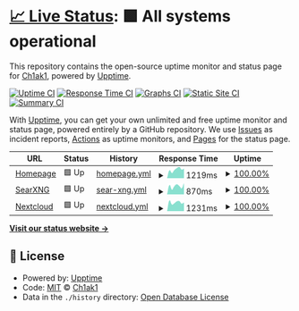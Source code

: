 # [📈 Live Status](https://ch1ak1STR.github.io/site-status): <!--live status--> **🟩 All systems operational**

This repository contains the open-source uptime monitor and status page for [Ch1ak1](https://hp.leadershouse.tokyo), powered by [Upptime](https://github.com/upptime/upptime).

[![Uptime CI](https://github.com/ch1ak1STR/site-status/workflows/Uptime%20CI/badge.svg)](https://github.com/ch1ak1STR/site-status/actions?query=workflow%3A%22Uptime+CI%22)
[![Response Time CI](https://github.com/ch1ak1STR/site-status/workflows/Response%20Time%20CI/badge.svg)](https://github.com/ch1ak1STR/site-status/actions?query=workflow%3A%22Response+Time+CI%22)
[![Graphs CI](https://github.com/ch1ak1STR/site-status/workflows/Graphs%20CI/badge.svg)](https://github.com/ch1ak1STR/site-status/actions?query=workflow%3A%22Graphs+CI%22)
[![Static Site CI](https://github.com/ch1ak1STR/site-status/workflows/Static%20Site%20CI/badge.svg)](https://github.com/ch1ak1STR/site-status/actions?query=workflow%3A%22Static+Site+CI%22)
[![Summary CI](https://github.com/ch1ak1STR/site-status/workflows/Summary%20CI/badge.svg)](https://github.com/ch1ak1STR/site-status/actions?query=workflow%3A%22Summary+CI%22)

With [Upptime](https://upptime.js.org), you can get your own unlimited and free uptime monitor and status page, powered entirely by a GitHub repository. We use [Issues](https://github.com/ch1ak1STR/site-status/issues) as incident reports, [Actions](https://github.com/ch1ak1STR/site-status/actions) as uptime monitors, and [Pages](https://ch1ak1STR.github.io/site-status) for the status page.

<!--start: status pages-->
<!-- This summary is generated by Upptime (https://github.com/upptime/upptime) -->
<!-- Do not edit this manually, your changes will be overwritten -->
<!-- prettier-ignore -->
| URL | Status | History | Response Time | Uptime |
| --- | ------ | ------- | ------------- | ------ |
| <img alt="" src="https://icons.duckduckgo.com/ip3/leadershouse.tokyo.ico" height="13"> [Homepage](https://leadershouse.tokyo) | 🟩 Up | [homepage.yml](https://github.com/ch1ak1STR/site-status/commits/HEAD/history/homepage.yml) | <details><summary><img alt="Response time graph" src="./graphs/homepage/response-time-week.png" height="20"> 1219ms</summary><br><a href="https://ch1ak1STR.github.io/site-status/history/homepage"><img alt="Response time 1104" src="https://img.shields.io/endpoint?url=https%3A%2F%2Fraw.githubusercontent.com%2Fch1ak1STR%2Fsite-status%2FHEAD%2Fapi%2Fhomepage%2Fresponse-time.json"></a><br><a href="https://ch1ak1STR.github.io/site-status/history/homepage"><img alt="24-hour response time 1339" src="https://img.shields.io/endpoint?url=https%3A%2F%2Fraw.githubusercontent.com%2Fch1ak1STR%2Fsite-status%2FHEAD%2Fapi%2Fhomepage%2Fresponse-time-day.json"></a><br><a href="https://ch1ak1STR.github.io/site-status/history/homepage"><img alt="7-day response time 1219" src="https://img.shields.io/endpoint?url=https%3A%2F%2Fraw.githubusercontent.com%2Fch1ak1STR%2Fsite-status%2FHEAD%2Fapi%2Fhomepage%2Fresponse-time-week.json"></a><br><a href="https://ch1ak1STR.github.io/site-status/history/homepage"><img alt="30-day response time 1088" src="https://img.shields.io/endpoint?url=https%3A%2F%2Fraw.githubusercontent.com%2Fch1ak1STR%2Fsite-status%2FHEAD%2Fapi%2Fhomepage%2Fresponse-time-month.json"></a><br><a href="https://ch1ak1STR.github.io/site-status/history/homepage"><img alt="1-year response time 1104" src="https://img.shields.io/endpoint?url=https%3A%2F%2Fraw.githubusercontent.com%2Fch1ak1STR%2Fsite-status%2FHEAD%2Fapi%2Fhomepage%2Fresponse-time-year.json"></a></details> | <details><summary><a href="https://ch1ak1STR.github.io/site-status/history/homepage">100.00%</a></summary><a href="https://ch1ak1STR.github.io/site-status/history/homepage"><img alt="All-time uptime 99.93%" src="https://img.shields.io/endpoint?url=https%3A%2F%2Fraw.githubusercontent.com%2Fch1ak1STR%2Fsite-status%2FHEAD%2Fapi%2Fhomepage%2Fuptime.json"></a><br><a href="https://ch1ak1STR.github.io/site-status/history/homepage"><img alt="24-hour uptime 100.00%" src="https://img.shields.io/endpoint?url=https%3A%2F%2Fraw.githubusercontent.com%2Fch1ak1STR%2Fsite-status%2FHEAD%2Fapi%2Fhomepage%2Fuptime-day.json"></a><br><a href="https://ch1ak1STR.github.io/site-status/history/homepage"><img alt="7-day uptime 100.00%" src="https://img.shields.io/endpoint?url=https%3A%2F%2Fraw.githubusercontent.com%2Fch1ak1STR%2Fsite-status%2FHEAD%2Fapi%2Fhomepage%2Fuptime-week.json"></a><br><a href="https://ch1ak1STR.github.io/site-status/history/homepage"><img alt="30-day uptime 100.00%" src="https://img.shields.io/endpoint?url=https%3A%2F%2Fraw.githubusercontent.com%2Fch1ak1STR%2Fsite-status%2FHEAD%2Fapi%2Fhomepage%2Fuptime-month.json"></a><br><a href="https://ch1ak1STR.github.io/site-status/history/homepage"><img alt="1-year uptime 99.93%" src="https://img.shields.io/endpoint?url=https%3A%2F%2Fraw.githubusercontent.com%2Fch1ak1STR%2Fsite-status%2FHEAD%2Fapi%2Fhomepage%2Fuptime-year.json"></a></details>
| <img alt="" src="https://icons.duckduckgo.com/ip3/searxng.leadershouse.tokyo.ico" height="13"> [SearXNG](https://searxng.leadershouse.tokyo) | 🟩 Up | [sear-xng.yml](https://github.com/ch1ak1STR/site-status/commits/HEAD/history/sear-xng.yml) | <details><summary><img alt="Response time graph" src="./graphs/sear-xng/response-time-week.png" height="20"> 870ms</summary><br><a href="https://ch1ak1STR.github.io/site-status/history/sear-xng"><img alt="Response time 892" src="https://img.shields.io/endpoint?url=https%3A%2F%2Fraw.githubusercontent.com%2Fch1ak1STR%2Fsite-status%2FHEAD%2Fapi%2Fsear-xng%2Fresponse-time.json"></a><br><a href="https://ch1ak1STR.github.io/site-status/history/sear-xng"><img alt="24-hour response time 1176" src="https://img.shields.io/endpoint?url=https%3A%2F%2Fraw.githubusercontent.com%2Fch1ak1STR%2Fsite-status%2FHEAD%2Fapi%2Fsear-xng%2Fresponse-time-day.json"></a><br><a href="https://ch1ak1STR.github.io/site-status/history/sear-xng"><img alt="7-day response time 870" src="https://img.shields.io/endpoint?url=https%3A%2F%2Fraw.githubusercontent.com%2Fch1ak1STR%2Fsite-status%2FHEAD%2Fapi%2Fsear-xng%2Fresponse-time-week.json"></a><br><a href="https://ch1ak1STR.github.io/site-status/history/sear-xng"><img alt="30-day response time 866" src="https://img.shields.io/endpoint?url=https%3A%2F%2Fraw.githubusercontent.com%2Fch1ak1STR%2Fsite-status%2FHEAD%2Fapi%2Fsear-xng%2Fresponse-time-month.json"></a><br><a href="https://ch1ak1STR.github.io/site-status/history/sear-xng"><img alt="1-year response time 892" src="https://img.shields.io/endpoint?url=https%3A%2F%2Fraw.githubusercontent.com%2Fch1ak1STR%2Fsite-status%2FHEAD%2Fapi%2Fsear-xng%2Fresponse-time-year.json"></a></details> | <details><summary><a href="https://ch1ak1STR.github.io/site-status/history/sear-xng">100.00%</a></summary><a href="https://ch1ak1STR.github.io/site-status/history/sear-xng"><img alt="All-time uptime 99.95%" src="https://img.shields.io/endpoint?url=https%3A%2F%2Fraw.githubusercontent.com%2Fch1ak1STR%2Fsite-status%2FHEAD%2Fapi%2Fsear-xng%2Fuptime.json"></a><br><a href="https://ch1ak1STR.github.io/site-status/history/sear-xng"><img alt="24-hour uptime 100.00%" src="https://img.shields.io/endpoint?url=https%3A%2F%2Fraw.githubusercontent.com%2Fch1ak1STR%2Fsite-status%2FHEAD%2Fapi%2Fsear-xng%2Fuptime-day.json"></a><br><a href="https://ch1ak1STR.github.io/site-status/history/sear-xng"><img alt="7-day uptime 100.00%" src="https://img.shields.io/endpoint?url=https%3A%2F%2Fraw.githubusercontent.com%2Fch1ak1STR%2Fsite-status%2FHEAD%2Fapi%2Fsear-xng%2Fuptime-week.json"></a><br><a href="https://ch1ak1STR.github.io/site-status/history/sear-xng"><img alt="30-day uptime 100.00%" src="https://img.shields.io/endpoint?url=https%3A%2F%2Fraw.githubusercontent.com%2Fch1ak1STR%2Fsite-status%2FHEAD%2Fapi%2Fsear-xng%2Fuptime-month.json"></a><br><a href="https://ch1ak1STR.github.io/site-status/history/sear-xng"><img alt="1-year uptime 99.95%" src="https://img.shields.io/endpoint?url=https%3A%2F%2Fraw.githubusercontent.com%2Fch1ak1STR%2Fsite-status%2FHEAD%2Fapi%2Fsear-xng%2Fuptime-year.json"></a></details>
| <img alt="" src="https://icons.duckduckgo.com/ip3/nc.leadershouse.tokyo.ico" height="13"> [Nextcloud](https://nc.leadershouse.tokyo) | 🟩 Up | [nextcloud.yml](https://github.com/ch1ak1STR/site-status/commits/HEAD/history/nextcloud.yml) | <details><summary><img alt="Response time graph" src="./graphs/nextcloud/response-time-week.png" height="20"> 1231ms</summary><br><a href="https://ch1ak1STR.github.io/site-status/history/nextcloud"><img alt="Response time 1654" src="https://img.shields.io/endpoint?url=https%3A%2F%2Fraw.githubusercontent.com%2Fch1ak1STR%2Fsite-status%2FHEAD%2Fapi%2Fnextcloud%2Fresponse-time.json"></a><br><a href="https://ch1ak1STR.github.io/site-status/history/nextcloud"><img alt="24-hour response time 1222" src="https://img.shields.io/endpoint?url=https%3A%2F%2Fraw.githubusercontent.com%2Fch1ak1STR%2Fsite-status%2FHEAD%2Fapi%2Fnextcloud%2Fresponse-time-day.json"></a><br><a href="https://ch1ak1STR.github.io/site-status/history/nextcloud"><img alt="7-day response time 1231" src="https://img.shields.io/endpoint?url=https%3A%2F%2Fraw.githubusercontent.com%2Fch1ak1STR%2Fsite-status%2FHEAD%2Fapi%2Fnextcloud%2Fresponse-time-week.json"></a><br><a href="https://ch1ak1STR.github.io/site-status/history/nextcloud"><img alt="30-day response time 1263" src="https://img.shields.io/endpoint?url=https%3A%2F%2Fraw.githubusercontent.com%2Fch1ak1STR%2Fsite-status%2FHEAD%2Fapi%2Fnextcloud%2Fresponse-time-month.json"></a><br><a href="https://ch1ak1STR.github.io/site-status/history/nextcloud"><img alt="1-year response time 1654" src="https://img.shields.io/endpoint?url=https%3A%2F%2Fraw.githubusercontent.com%2Fch1ak1STR%2Fsite-status%2FHEAD%2Fapi%2Fnextcloud%2Fresponse-time-year.json"></a></details> | <details><summary><a href="https://ch1ak1STR.github.io/site-status/history/nextcloud">100.00%</a></summary><a href="https://ch1ak1STR.github.io/site-status/history/nextcloud"><img alt="All-time uptime 99.50%" src="https://img.shields.io/endpoint?url=https%3A%2F%2Fraw.githubusercontent.com%2Fch1ak1STR%2Fsite-status%2FHEAD%2Fapi%2Fnextcloud%2Fuptime.json"></a><br><a href="https://ch1ak1STR.github.io/site-status/history/nextcloud"><img alt="24-hour uptime 100.00%" src="https://img.shields.io/endpoint?url=https%3A%2F%2Fraw.githubusercontent.com%2Fch1ak1STR%2Fsite-status%2FHEAD%2Fapi%2Fnextcloud%2Fuptime-day.json"></a><br><a href="https://ch1ak1STR.github.io/site-status/history/nextcloud"><img alt="7-day uptime 100.00%" src="https://img.shields.io/endpoint?url=https%3A%2F%2Fraw.githubusercontent.com%2Fch1ak1STR%2Fsite-status%2FHEAD%2Fapi%2Fnextcloud%2Fuptime-week.json"></a><br><a href="https://ch1ak1STR.github.io/site-status/history/nextcloud"><img alt="30-day uptime 99.00%" src="https://img.shields.io/endpoint?url=https%3A%2F%2Fraw.githubusercontent.com%2Fch1ak1STR%2Fsite-status%2FHEAD%2Fapi%2Fnextcloud%2Fuptime-month.json"></a><br><a href="https://ch1ak1STR.github.io/site-status/history/nextcloud"><img alt="1-year uptime 99.50%" src="https://img.shields.io/endpoint?url=https%3A%2F%2Fraw.githubusercontent.com%2Fch1ak1STR%2Fsite-status%2FHEAD%2Fapi%2Fnextcloud%2Fuptime-year.json"></a></details>

<!--end: status pages-->

[**Visit our status website →**](https://ch1ak1STR.github.io/site-status)

## 📄 License

- Powered by: [Upptime](https://github.com/upptime/upptime)
- Code: [MIT](./LICENSE) © [Ch1ak1](https://hp.leadershouse.tokyo)
- Data in the `./history` directory: [Open Database License](https://opendatacommons.org/licenses/odbl/1-0/)
